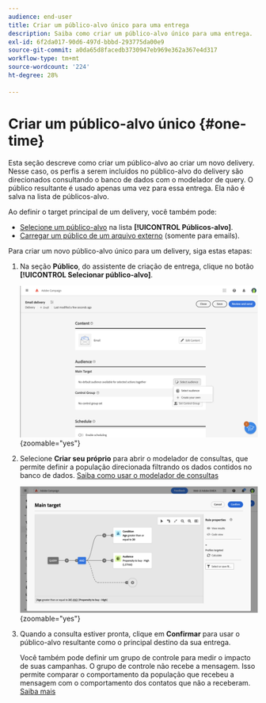 ```yaml
---
audience: end-user
title: Criar um público-alvo único para uma entrega
description: Saiba como criar um público-alvo único para uma entrega.
exl-id: 6f2da017-90d6-497d-bbbd-293775da00e9
source-git-commit: a0da65d8facedb3730947eb969e362a367e4d317
workflow-type: tm+mt
source-wordcount: '224'
ht-degree: 28%

---
```


# Criar um público-alvo único {#one-time}

Esta seção descreve como criar um público-alvo ao criar um novo delivery. Nesse caso, os perfis a serem incluídos no público-alvo do delivery são direcionados consultando o banco de dados com o modelador de query. O público resultante é usado apenas uma vez para essa entrega. Ela não é salva na lista de públicos-alvo.

Ao definir o target principal de um delivery, você também pode:
* [Selecione um público-alvo](add-audience.md) na lista **[!UICONTROL Públicos-alvo]**.
* [Carregar um público de um arquivo externo](file-audience.md) (somente para emails).

Para criar um novo público-alvo único para um delivery, siga estas etapas:

1. Na seção **Público**, do assistente de criação de entrega, clique no botão **[!UICONTROL Selecionar público-alvo]**.

   ![](assets/segment-builder0.png){zoomable="yes"}

1. Selecione **Criar seu próprio** para abrir o modelador de consultas, que permite definir a população direcionada filtrando os dados contidos no banco de dados. [Saiba como usar o modelador de consultas](../query/query-modeler-overview.md)

   ![](assets/query-modeler.png){zoomable="yes"}

1. Quando a consulta estiver pronta, clique em **Confirmar** para usar o público-alvo resultante como o principal destino da sua entrega.

   Você também pode definir um grupo de controle para medir o impacto de suas campanhas. O grupo de controle não recebe a mensagem. Isso permite comparar o comportamento da população que recebeu a mensagem com o comportamento dos contatos que não a receberam. [Saiba mais](control-group.md)
